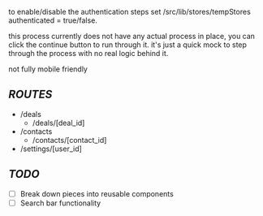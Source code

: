 to enable/disable the authentication steps set /src/lib/stores/tempStores authenticated = true/false.

this process currently does not have any actual process in place, you can click the continue button to run through it. it's just a quick mock to step through the process with no real logic behind it.

not fully mobile friendly

## _ROUTES_

- /deals
  - /deals/[deal_id]
- /contacts
  - /contacts/[contact_id]
- /settings/[user_id]

## _TODO_

- [ ] Break down pieces into reusable components
- [ ] Search bar functionality
